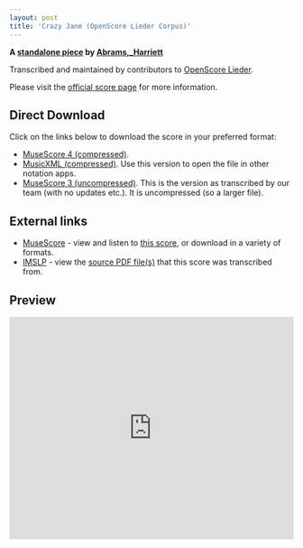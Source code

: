 ```yaml
---
layout: post
title: 'Crazy Jane (OpenScore Lieder Corpus)'
---
```


__A [standalone piece](https://fourscoreandmore.org/openscore/lieder/Abrams,_Harriett/_/) by [Abrams,_Harriett](https://fourscoreandmore.org/openscore/lieder/Abrams,_Harriett)__

Transcribed and maintained by contributors to [OpenScore Lieder].

Please visit the [official score page] for more information.

[official score page]: https://musescore.com/openscore-lieder-corpus/scores/6583907
[OpenScore Lieder]: https://musescore.com/openscore-lieder-corpus

## Direct Download

Click on the links below to download the score in your preferred format:
- [MuseScore 4 (compressed)](https://fourscoreandmore.org/openscore/lieder/Abrams,_Harriett/_/Crazy_Jane.mscz).
- [MusicXML (compressed)](https://fourscoreandmore.org/openscore/lieder/Abrams,_Harriett/_/Crazy_Jane.mxl). Use this version to open the file in other notation apps.
- [MuseScore 3 (uncompressed)](https://raw.githubusercontent.com/OpenScore/Lieder/refs/heads/main/scores/Abrams,_Harriett/_/Crazy_Jane/lc6583907.mscx). This is the version as transcribed by our team (with no updates etc.). It is uncompressed (so a larger file).

## External links

- [MuseScore] - view and listen to [this score][MuseScore], or download in a variety of formats.
- [IMSLP] - view the [source PDF file(s)][IMSLP] that this score was transcribed from.

[MuseScore]: https://musescore.com/score/6583907
[IMSLP]: https://imslp.org/wiki/Special:ReverseLookup/396671

## Preview

<iframe width="100%" height="394" src="https://musescore.com/openscore-lieder-corpus/scores/6583907/embed" frameborder="0" allowfullscreen allow="autoplay; fullscreen"></iframe>
